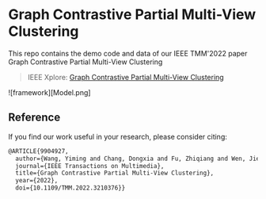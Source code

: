 # Graph Contrastive Partial Multi-View Clustering

This repo contains the demo code and data of our IEEE TMM'2022 paper Graph Contrastive Partial Multi-View Clustering

>IEEE Xplore: [Graph Contrastive Partial Multi-View Clustering](https://ieeexplore.ieee.org/abstract/document/9904927)
>
![framework][Model.png]
## Reference
If you find our work useful in your research, please consider citing:

```latex
@ARTICLE{9904927,
  author={Wang, Yiming and Chang, Dongxia and Fu, Zhiqiang and Wen, Jie and Zhao, Yao},
  journal={IEEE Transactions on Multimedia}, 
  title={Graph Contrastive Partial Multi-View Clustering}, 
  year={2022},
  doi={10.1109/TMM.2022.3210376}}
